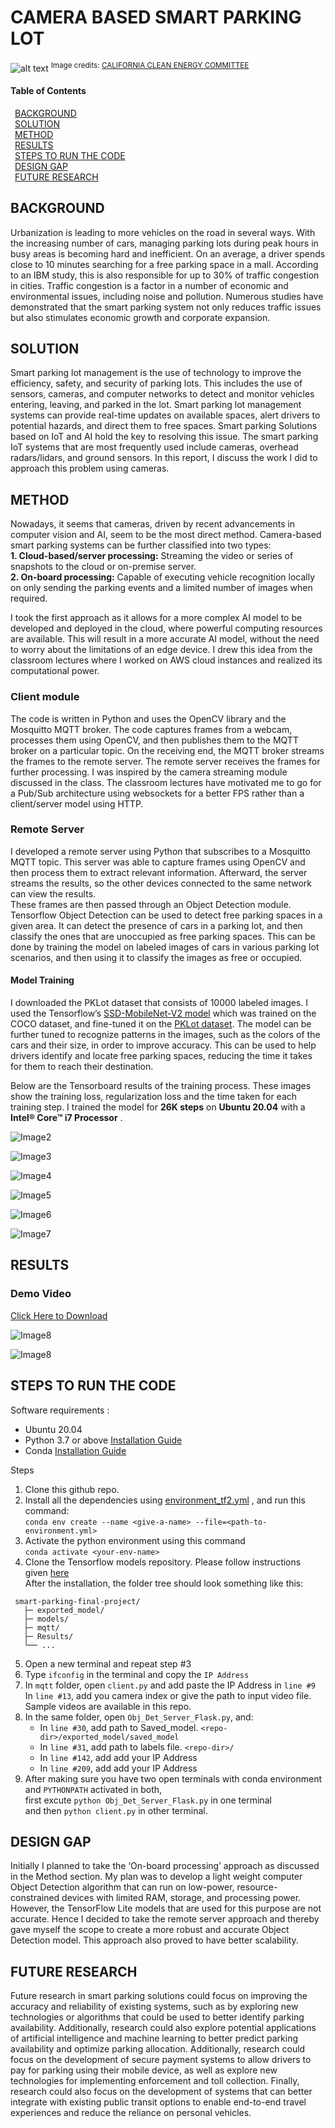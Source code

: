 # CAMERA BASED SMART PARKING LOT

![alt text](https://github.com/vgandrak10/smart-parking-final-project/blob/main/Results/parking-lot-mess.jpg )
<sup> Image credits: [CALIFORNIA CLEAN ENERGY COMMITTEE](https://www.californiacleanenergy.org/cruising_for_park) </sup>

#### Table of Contents  
&ensp;[BACKGROUND](#background)  
&ensp;[SOLUTION](#solution)  
&ensp;[METHOD](#method)  
&ensp;[RESULTS](#results)    
&ensp;[STEPS TO RUN THE CODE](#steps-to-run-the-code)  
&ensp;[DESIGN GAP](#design-gap)  
&ensp;[FUTURE RESEARCH](#future-research)

## BACKGROUND
Urbanization is leading to more vehicles on the road in several ways. With the increasing number of cars, managing parking lots during peak hours in busy areas is becoming hard and inefficient. On an average, a driver spends close to 10 minutes searching for a free parking space in a mall. According to an IBM study, this is also responsible for up to 30% of traffic congestion in cities. Traffic congestion is a factor in a number of economic and environmental issues, including noise and pollution. Numerous studies have demonstrated that the smart parking system not only reduces traffic issues but also stimulates economic growth and corporate expansion.

## SOLUTION
Smart parking lot management is the use of technology to improve the efficiency, safety, and security of parking lots. This includes the use of sensors, cameras, and computer networks to detect and monitor vehicles entering, leaving, and parked in the lot. Smart parking lot management systems can provide real-time updates on available spaces, alert drivers to potential hazards, and direct them to free spaces. 
Smart parking Solutions based on IoT and AI hold the key to resolving this issue. The smart parking IoT systems that are most frequently used include cameras, overhead radars/lidars, and ground sensors. In this report, I discuss the work I did to approach this problem using cameras.

## METHOD
Nowadays, it seems that cameras, driven by recent advancements in computer vision and AI, seem to be the most direct method. Camera-based smart parking systems can be further classified into two types:  
**1. Cloud-based/server processing:** Streaming the video or series of snapshots to the cloud or on-premise server.  
**2. On-board processing:** Capable of executing vehicle recognition locally on only sending the parking events and a limited number of images when required.

I took the first approach as it allows for a more complex AI model to be developed and deployed in the cloud, where powerful computing resources are available. This will result in a more accurate AI model, without the need to worry about the limitations of an edge device. I drew this idea from the classroom lectures where I worked on AWS cloud instances and realized its computational power.

### Client module
The code is written in Python and uses the OpenCV library and the Mosquitto MQTT broker.
The code captures frames from a webcam, processes them using OpenCV, and then publishes them to the MQTT broker on a particular topic. On the receiving end, the MQTT broker streams the frames to the remote server. The remote server receives the frames for further processing. I was inspired by the camera streaming module discussed in the class. The classroom lectures have motivated me to go for a Pub/Sub architecture using websockets for a better FPS rather than a client/server model using HTTP.

### Remote Server
I developed a remote server using Python that subscribes to a Mosquitto MQTT topic. This server was able to capture frames using OpenCV and then process them to extract relevant information. Afterward, the server streams the results, so the other devices connected to the same network can view the results.  
These frames are then passed through an Object Detection module. Tensorflow Object Detection can be used to detect free parking spaces in a given area. It can detect the presence of cars in a parking lot, and then classify the ones that are unoccupied as free parking spaces. This can be done by training the model on labeled images of cars in various parking lot scenarios, and then using it to classify the images as free or occupied. 
  
#### Model Training 
I downloaded the PKLot dataset that consists of 10000 labeled images. I used the Tensorflow’s [SSD-MobileNet-V2 model](http://download.tensorflow.org/models/object_detection/tf2/20200711/ssd_mobilenet_v2_320x320_coco17_tpu-8.tar.gz) which was trained on the COCO dataset, and fine-tuned it on the [PKLot dataset](https://public.roboflow.com/object-detection/pklot). The model can be further tuned to recognize patterns in the images, such as the colors of the cars and their size, in order to improve accuracy. This can be used to help drivers identify and locate free parking spaces, reducing the time it takes for them to reach their destination.  
  
Below are the Tensorboard results of the training process. These images show the training loss, regularization loss and the time taken for each training step.
I trained the model for **26K steps** on **Ubuntu 20.04** with a **Intel® Core™ i7 Processor** .    


![Image2](https://github.com/vgandrak10/smart-parking-final-project/blob/main/Results/Screenshot%202022-12-05%20at%2015-55-36%20TensorBoard.png)


![Image3](https://github.com/vgandrak10/smart-parking-final-project/blob/main/Results/Screenshot%202022-12-05%20at%2015-55-52%20TensorBoard.png)  


![Image4](https://github.com/vgandrak10/smart-parking-final-project/blob/main/Results/Screenshot%202022-12-05%20at%2015-56-06%20TensorBoard.png)  

![Image5](https://github.com/vgandrak10/smart-parking-final-project/blob/main/Results/Screenshot%202022-12-05%20at%2015-56-19%20TensorBoard.png)  

![Image6](https://github.com/vgandrak10/smart-parking-final-project/blob/main/Results/Screenshot%202022-12-05%20at%2015-56-31%20TensorBoard.png) 

![Image7](https://github.com/vgandrak10/smart-parking-final-project/blob/main/Results/Screenshot%202022-12-05%20at%2015-56-47%20TensorBoard.png)  

## RESULTS

### Demo Video

[Click Here to Download](https://github.com/vgandrak10/smart-parking-final-project/blob/main/Results/Screencast%20from%2012-05-2022%2004_14_00%20PM.webm)

![Image8](https://github.com/vgandrak10/smart-parking-final-project/blob/main/Results/result1.png)  

![Image8](https://github.com/vgandrak10/smart-parking-final-project/blob/main/Results/result2.png)  


## STEPS TO RUN THE CODE

Software requirements : 
- Ubuntu 20.04
- Python 3.7 or above [Installation Guide](https://www.digitalocean.com/community/tutorials/how-to-install-python-3-and-set-up-a-programming-environment-on-an-ubuntu-20-04-server)
- Conda [Installation Guide](https://docs.anaconda.com/anaconda/install/linux/)  

Steps

1. Clone this github repo.
2. Install all the dependencies using [environment_tf2.yml](https://github.com/vgandrak10/smart-parking-final-project/blob/main/environment_tf2.yml) , and run this command:  
`conda env create --name <give-a-name> --file=<path-to-environment.yml>`
3. Activate the python environment using this command  
`conda activate <your-env-name>`
4. Clone the Tensorflow models repository. Please follow instructions given [here](https://tensorflow-object-detection-api-tutorial.readthedocs.io/en/latest/install.html#tf-install)  
After the installation, the folder tree should look something like this:  
```
 smart-parking-final-project/
   ├─ exported_model/
   ├─ models/
   ├─ mqtt/
   ├─ Results/
   └── ...
```
5. Open a new terminal and repeat step #3
6. Type `ifconfig` in the terminal and copy the `IP Address`
7. In `mqtt` folder, open `client.py` and add paste the IP Address in `line #9`  
In `line #13`, add you camera index or give the path to input video file. Sample videos are available in this repo. 
8. In the same folder, open `Obj_Det_Server_Flask.py`, and:
   - In `line #30`, add path to Saved_model. `<repo-dir>/exported_model/saved_model`
   - In `line #31`, add path to labels file. `<repo-dir>/`
   - In `line #142`, add add your IP Address
   - In `line #209`, add add your IP Address
9. After making sure you have two open terminals with conda environment and `PYTHONPATH` activated in both,   
first excute `python Obj_Det_Server_Flask.py` in one terminal  
and then `python client.py` in other terminal.

## DESIGN GAP
Initially I planned to take the ‘On-board processing’ approach as discussed in the Method section. My plan was to develop a light weight computer Object Detection algorithm that can run on low-power, resource-constrained devices with limited RAM, storage, and processing power. However, the TensorFlow Lite models that are used for this purpose are not accurate. Hence I decided to take the remote server approach and thereby gave myself the scope to create a more robust and accurate Object Detection model. This approach also proved to have better scalability.

## FUTURE RESEARCH
Future research in smart parking solutions could focus on improving the accuracy and reliability of existing systems, such as by exploring new technologies or algorithms that could be used to better identify parking availability. Additionally, research could also explore potential applications of artificial intelligence and machine learning to better predict parking availability and optimize parking allocation. Additionally, research could focus on the development of secure payment systems to allow drivers to pay for parking using their mobile device, as well as explore new technologies for implementing enforcement and toll collection. Finally, research could also focus on the development of systems that can better integrate with existing public transit options to enable end-to-end travel experiences and reduce the reliance on personal vehicles.
